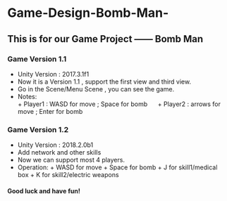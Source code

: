 # Game-Design-Bomb-Man- #
## This is for our Game Project —— Bomb Man ##

### Game Version 1.1 ###
* Unity Version : 2017.3.1f1
* Now it is a Version 1.1 , support the first view and third view.
* Go in the Scene/Menu Scene , you can see the game.
* Notes:  
      + Player1 : WASD for move ; Space for bomb
      + Player2 : arrows for move ; Enter for bomb

### Game Version 1.2 ###
* Unity Version : 2018.2.0b1
* Add network and other skills
* Now we can support most 4 players.
* Operation:
      + WASD for move
      + Space for bomb
      + J     for skill1/medical box
      + K     for skill2/electric weapons
#### Good luck and have fun! ####
